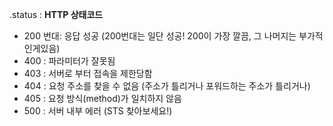 .status : **HTTP 상태코드**

- 200 번대: 응답 성공 (200번대는 일단 성공! 200이 가장 깔끔, 그 나머지는 부가적인게있음)
- 400 : 파라미터가 잘못됨
- 403 : 서버로 부터 접속을 제한당함
- 404 : 요청 주소를 찾을 수 없음 (주소가 틀리거나 포워드하는 주소가 틀리거나)
- 405 : 요청 방식(method)가 일치하지 않음
- 500 : 서버 내부 에러 (STS 찾아보세요!)

